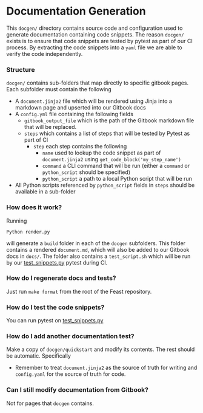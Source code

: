 # Documentation Generation

This `docgen/` directory contains source code and configuration used to generate documentation containing code snippets.
The reason `docgen/` exists is to ensure that code snippets are tested by pytest as part of our CI process. By extracting
the code snippets into a `yaml` file we are able to verify the code independently.

### Structure

`docgen/` contains sub-folders that map directly to specific gitbook pages. Each subfolder must contain the following
* A `document.jinja2` file which will be rendered using Jinja into a markdown page and upserted into our Gitbook docs
* A `config.yml` file containing the following fields
    * `gitbook_output_file` which is the path of the Gitbook markdown file that will be replaced.
    * `steps` which contains a list of steps that will be tested by Pytest as part of CI
        * `step` each step contains the following
            * `name` used to lookup the code snippet as part of `document.jinja2` using `get_code_block('my_step_name')`
            * `command` a CLI command that will be run (either a `command` or `python_script` should be specified)
            * `python_script` a path to a local Python script that will be run
* All Python scripts referenced by `python_script` fields in `steps` should be available in a sub-folder

### How does it work?

Running
```commandline
Python render.py
```
will generate a `build` folder in each of the `docgen` subfolders. This folder contains a rendered `document.md`, which 
will also be added to our Gitbook docs in `docs/`. The folder also contains a `test_script.sh` which will be run by
our [test_snippets.py](../sdk/python/tests/test_snippets.py) pytest during CI.


### How do I regenerate docs and tests?

Just run `make format` from the root of the Feast repository.

### How do I test the code snippets?

You can run pytest on [test_snippets.py](../sdk/python/tests/test_snippets.py)

### How do I add another documentation test?

Make a copy of `docgen/quickstart` and modify its contents. The rest should be automatic. Specifically
* Remember to treat `document.jinja2` as the source of truth for writing and `config.yaml` for the source of truth for
code.

### Can I still modify documentation from Gitbook?

Not for pages that `docgen` contains.


